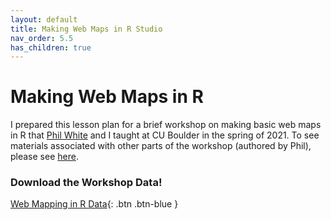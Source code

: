 ```yaml
---
layout: default
title: Making Web Maps in R Studio
nav_order: 5.5
has_children: true
---
```

# Making Web Maps in R

I prepared this lesson plan for a brief workshop on making basic web maps in R that [Phil White](https://outpw.github.io/teaching) and I taught at CU Boulder in the spring of 2021. To see materials associated with other parts of the workshop (authored by Phil), please see [here](https://outpw.github.io/GIS-workshops/Web-mapping/web-mapping-workshop.html). 

### __Download the Workshop Data!__

[Web Mapping in R Data](https://github.com/aranganath24/R_webmapping/raw/gh-pages/workshop_data.zip){: .btn .btn-blue }  